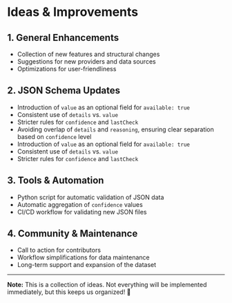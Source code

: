 # Ideas & Improvements

## 1. General Enhancements
- Collection of new features and structural changes
- Suggestions for new providers and data sources
- Optimizations for user-friendliness

## 2. JSON Schema Updates
- Introduction of `value` as an optional field for `available: true`
- Consistent use of `details` vs. `value`
- Stricter rules for `confidence` and `lastCheck`
- Avoiding overlap of `details` and `reasoning`, ensuring clear separation based on `confidence` level
- Introduction of `value` as an optional field for `available: true`
- Consistent use of `details` vs. `value`
- Stricter rules for `confidence` and `lastCheck`

## 3. Tools & Automation
- Python script for automatic validation of JSON data
- Automatic aggregation of `confidence` values
- CI/CD workflow for validating new JSON files

## 4. Community & Maintenance
- Call to action for contributors
- Workflow simplifications for data maintenance
- Long-term support and expansion of the dataset

---
**Note:** This is a collection of ideas. Not everything will be implemented immediately, but this keeps us organized! 🚀

